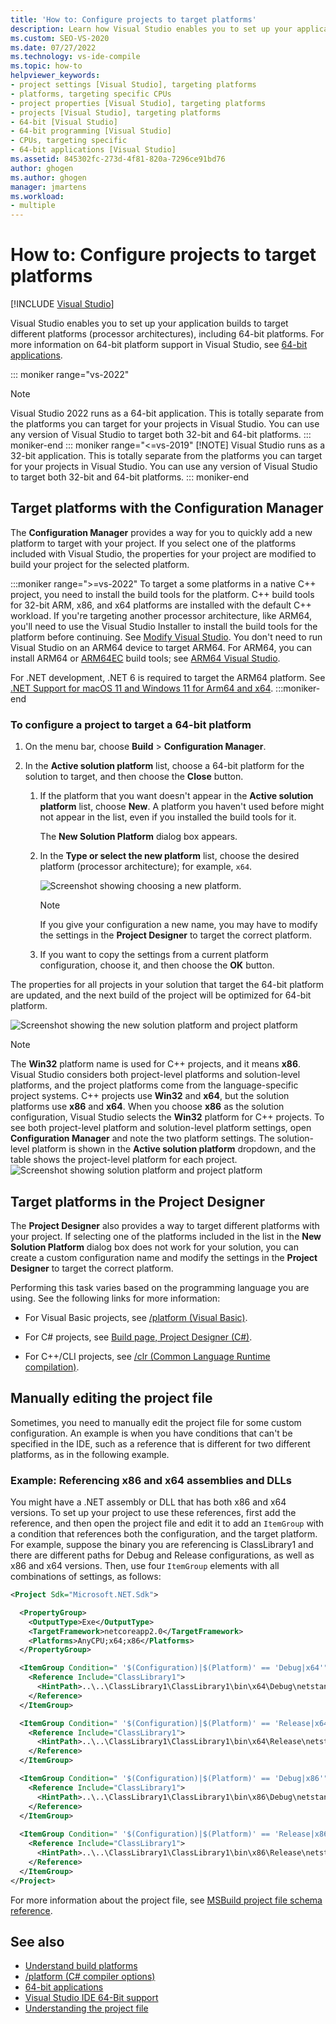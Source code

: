 ```yaml
---
title: 'How to: Configure projects to target platforms'
description: Learn how Visual Studio enables you to set up your applications to target different platforms, including 64-bit platforms. 
ms.custom: SEO-VS-2020
ms.date: 07/27/2022
ms.technology: vs-ide-compile
ms.topic: how-to
helpviewer_keywords:
- project settings [Visual Studio], targeting platforms
- platforms, targeting specific CPUs
- project properties [Visual Studio], targeting platforms
- projects [Visual Studio], targeting platforms
- 64-bit [Visual Studio]
- 64-bit programming [Visual Studio]
- CPUs, targeting specific
- 64-bit applications [Visual Studio]
ms.assetid: 845302fc-273d-4f81-820a-7296ce91bd76
author: ghogen
ms.author: ghogen
manager: jmartens
ms.workload:
- multiple
---
```

# How to: Configure projects to target platforms

 [!INCLUDE [Visual Studio](~/includes/applies-to-version/vs-windows-only.md)]

Visual Studio enables you to set up your application builds to target different platforms (processor architectures), including 64-bit platforms. For more information on 64-bit platform support in Visual Studio, see [64-bit applications](/dotnet/framework/64-bit-apps).

::: moniker range="vs-2022"
> [!NOTE]
> Visual Studio 2022 runs as a 64-bit application. This is totally separate from the platforms you can target for your projects in Visual Studio. You can use any version of Visual Studio to target both 32-bit and 64-bit platforms.
::: moniker-end
::: moniker range="<=vs-2019"
> [!NOTE]
> Visual Studio runs as a 32-bit application. This is totally separate from the platforms you can target for your projects in Visual Studio. You can use any version of Visual Studio to target both 32-bit and 64-bit platforms.
::: moniker-end

## Target platforms with the Configuration Manager

The **Configuration Manager** provides a way for you to quickly add a new platform to target with your project. If you select one of the platforms included with Visual Studio, the properties for your project are modified to build your project for the selected platform.

:::moniker range=">=vs-2022"
To target a some platforms in a native C++ project, you need to install the build tools for the platform. C++ build tools for 32-bit ARM, x86, and x64 platforms are installed with the default C++ workload. If you're targeting another processor architecture, like ARM64, you'll need to use the Visual Studio Installer to install the build tools for the platform before continuing. See [Modify Visual Studio](../install/modify-visual-studio.md). You don't need to run Visual Studio on an ARM64 device to target ARM64. For ARM64, you can install ARM64 or [ARM64EC](/windows/arm/arm64ec) build tools; see [ARM64 Visual Studio](https://devblogs.microsoft.com/visualstudio/arm64-visual-studio/).

For .NET development, .NET 6 is required to target the ARM64 platform. See [.NET Support for macOS 11 and Windows 11 for Arm64 and x64](https://github.com/dotnet/sdk/issues/22380).
:::moniker-end

### To configure a project to target a 64-bit platform

1. On the menu bar, choose **Build** > **Configuration Manager**.

1. In the **Active solution platform** list, choose a 64-bit platform for the solution to target, and then choose the **Close** button.

    1. If the platform that you want doesn't appear in the **Active solution platform** list, choose **New**. A platform you haven't used before might not appear in the list, even if you installed the build tools for it.

         The **New Solution Platform** dialog box appears.

    1. In the **Type or select the new platform** list, choose the desired platform (processor architecture); for example, `x64`.

        ![Screenshot showing choosing a new platform.](./media/vs-2022/choose-arm64-platform.png)

        > [!NOTE]
        > If you give your configuration a new name, you may have to modify the settings in the **Project Designer** to target the correct platform.

    1. If you want to copy the settings from a current platform configuration, choose it, and then choose the **OK** button.

The properties for all projects in your solution that target the 64-bit platform are updated, and the next build of the project will be optimized for 64-bit platform.

![Screenshot showing the new solution platform and project platform](./media/vs-2022/created-arm64-platform-configuration.png)

> [!NOTE]
> The **Win32** platform name is used for C++ projects, and it means **x86**. Visual Studio considers both project-level platforms and solution-level platforms, and the project platforms come from the language-specific project systems. C++ projects use **Win32** and **x64**, but the solution platforms use **x86** and **x64**. When you choose **x86** as the solution configuration, Visual Studio selects the **Win32** platform for C++ projects. To see both project-level platform and solution-level platform settings, open **Configuration Manager** and note the two platform settings. The solution-level platform is shown in the **Active solution platform** dropdown, and the table shows the project-level platform for each project.
> ![Screenshot showing solution platform and project platform](media/project-platform-win32.png)

## Target platforms in the Project Designer

The **Project Designer** also provides a way to target different platforms with your project. If selecting one of the platforms included in the list in the **New Solution Platform** dialog box does not work for your solution, you can create a custom configuration name and modify the settings in the **Project Designer** to target the correct platform.

Performing this task varies based on the programming language you are using. See the following links for more information:

- For Visual Basic projects, see [/platform (Visual Basic)](/dotnet/visual-basic/reference/command-line-compiler/platform).

- For C# projects, see [Build page, Project Designer (C#)](../ide/reference/build-page-project-designer-csharp.md).

- For C++/CLI projects, see [/clr (Common Language Runtime compilation)](/cpp/build/reference/clr-common-language-runtime-compilation).

## Manually editing the project file

Sometimes, you need to manually edit the project file for some custom configuration. An example is when you have conditions that can't be specified in the IDE, such as a reference that is different for two different platforms, as in the following example.

### Example: Referencing x86 and x64 assemblies and DLLs

You might have a .NET assembly or DLL that has both x86 and x64 versions. To set up your project to use these references, first add the reference, and then open the project file and edit it to add an `ItemGroup` with a condition that references both the configuration, and the target platform.  For example, suppose the binary you are referencing is ClassLibrary1 and there are different paths for Debug and Release configurations, as well as x86 and x64 versions.  Then, use four `ItemGroup` elements with all combinations of settings, as follows:

```xml
<Project Sdk="Microsoft.NET.Sdk">

  <PropertyGroup>
    <OutputType>Exe</OutputType>
    <TargetFramework>netcoreapp2.0</TargetFramework>
    <Platforms>AnyCPU;x64;x86</Platforms>
  </PropertyGroup>

  <ItemGroup Condition=" '$(Configuration)|$(Platform)' == 'Debug|x64'">
    <Reference Include="ClassLibrary1">
      <HintPath>..\..\ClassLibrary1\ClassLibrary1\bin\x64\Debug\netstandard2.0\ClassLibrary1.dll</HintPath>
    </Reference>
  </ItemGroup>

  <ItemGroup Condition=" '$(Configuration)|$(Platform)' == 'Release|x64'">
    <Reference Include="ClassLibrary1">
      <HintPath>..\..\ClassLibrary1\ClassLibrary1\bin\x64\Release\netstandard2.0\ClassLibrary1.dll</HintPath>
    </Reference>
  </ItemGroup>

  <ItemGroup Condition=" '$(Configuration)|$(Platform)' == 'Debug|x86'">
    <Reference Include="ClassLibrary1">
      <HintPath>..\..\ClassLibrary1\ClassLibrary1\bin\x86\Debug\netstandard2.0\ClassLibrary1.dll</HintPath>
    </Reference>
  </ItemGroup>
  
  <ItemGroup Condition=" '$(Configuration)|$(Platform)' == 'Release|x86'">
    <Reference Include="ClassLibrary1">
      <HintPath>..\..\ClassLibrary1\ClassLibrary1\bin\x86\Release\netstandard2.0\ClassLibrary1.dll</HintPath>
    </Reference>
  </ItemGroup>
</Project>
```


For more information about the project file, see [MSBuild project file schema reference](../msbuild/msbuild-project-file-schema-reference.md).

## See also

- [Understand build platforms](../ide/understanding-build-platforms.md)
- [/platform (C# compiler options)](/dotnet/csharp/language-reference/compiler-options/platform-compiler-option)
- [64-bit applications](/dotnet/framework/64-bit-apps)
- [Visual Studio IDE 64-Bit support](../ide/visual-studio-ide-64-bit-support.md)
- [Understanding the project file](/aspnet/web-forms/overview/deployment/web-deployment-in-the-enterprise/understanding-the-project-file)
